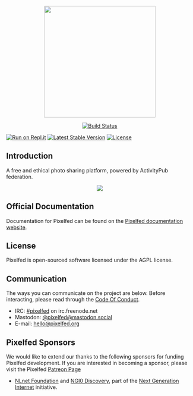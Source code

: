 <p align="center"><img src="https://pixelfed.nyc3.cdn.digitaloceanspaces.com/logos/pixelfed-full-color.svg" width="300px"></p>

<p align="center">
<a href="https://circleci.com/gh/pixelfed/pixelfed"><img src="https://circleci.com/gh/pixelfed/pixelfed.svg?style=svg" alt="Build Status"></a>

[![Run on Repl.it](https://repl.it/badge/github/JonDoeBeep/pixelfed)](https://repl.it/github/JonDoeBeep/pixelfed)
<a href="https://packagist.org/packages/pixelfed/pixelfed"><img src="https://poser.pugx.org/pixelfed/pixelfed/v/stable.svg" alt="Latest Stable Version"></a>
<a href="https://packagist.org/packages/pixelfed/pixelfed"><img src="https://poser.pugx.org/pixelfed/pixelfed/license.svg" alt="License"></a>
</p>

## Introduction

A free and ethical photo sharing platform, powered by ActivityPub federation.

<p align="center">
<img src="https://pixelfed.nyc3.cdn.digitaloceanspaces.com/media/Screen%20Shot%202019-09-08%20at%2010.40.54%20PM.png">
</p>

## Official Documentation

Documentation for Pixelfed can be found on the [Pixelfed documentation website](https://docs.pixelfed.org/).

## License

Pixelfed is open-sourced software licensed under the AGPL license.

## Communication

The ways you can communicate on the project are below. Before interacting, please
read through the [Code Of Conduct](CODE_OF_CONDUCT.md).

* IRC: [#pixelfed](irc://chat.freenode.net/pixelfed) on irc.freenode.net
* Mastodon: [@pixelfed@mastodon.social](https://mastodon.social/@pixelfed)
* E-mail: [hello@pixelfed.org](mailto:hello@pixelfed.org)

## Pixelfed Sponsors

We would like to extend our thanks to the following sponsors for funding Pixelfed development. If you are interested in becoming a sponsor, please visit the Pixelfed [Patreon Page](https://www.patreon.com/dansup/overview)

- [NLnet Foundation](https://nlnet.nl) and [NGI0
Discovery](https://nlnet.nl/discovery/), part of the [Next Generation
Internet](https://ngi.eu) initiative.